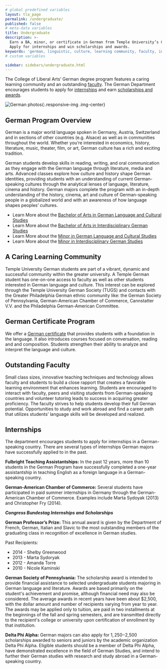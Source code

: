 ```yaml
---
# global predefined variables
layout: tla_page
permalink: /undergraduate/
published: false
# meta-data variables
title: Undergraduate
description: >-
  Earn a BA, minor, or certificate in German from Temple University’s College of Liberal Arts.
  Apply for internships and win scholarships and awards.
keywords: 'german, linguistic, culture, learning community, faculty, internships, scholarships'
# custom variables

sidebar: sidebars/undergraduate.html
---
```

The College of Liberal Arts’ German degree program features a caring learning community and an outstanding [faculty](#outstanding-faculty). The German Department encourages students to apply for [internships](#internships) and earn [scholarships and awards](#congress-bundestag-internships-and-scholarships).

![German photos]({{site.baseurl}}/media/fullGermanProgram.png){:.responsive-img .img-center}
## German Program Overview
German is a major world language spoken in Germany, Austria, Switzerland and in sections of other countries (e.g. Alsace) as well as in communities throughout the world. Whether you’re interested in economics, history, literature, music, theater, film, or art, German culture has a rich and exciting tradition. 

German students develop skills in reading, writing, and oral communication as they engage with the German language through literature, media and arts. Advanced classes explore how culture and history shape German identities, providing students with an understanding of current German-speaking cultures through the analytical lenses of language, literature, cinema and history. German majors complete the program with an in-depth understanding of the history, cinema, art and culture of German-speaking people in a globalized world and with an awareness of how language shapes peoples’ cultures.

- Learn More about the [Bachelor of Arts in German Language and Cultural Studies](https://www.temple.edu/academics/degree-programs/german-language-and-cultural-studies-major-la-glcs-ba)
- Learn More about the [Bachelor of Arts in Interdisciplinary German Studies](https://www.temple.edu/academics/degree-programs/interdisciplinary-german-studies-major-la-igs-ba)
- Learn More about the [Minor in German Language and Cultural Studies](http://bulletin.temple.edu/undergraduate/liberal-arts/german/minor-german-languange-cultural-studies/)
- Learn More about the [Minor in Interdisciplinary German Studies](http://bulletin.temple.edu/undergraduate/liberal-arts/german/minor-interdisciplinary-german-studies/)

## A Caring Learning Community
Temple University German students are part of a vibrant, dynamic and successful community within the greater university. A Temple German student has one-on-one access to faculty as well as other students interested in German language and culture. This interest can be explored through the Temple University German Society (TUGS) and contacts with the Greater Philadelphia German ethnic community like: the German Society of Pennsylvania, German-American Chamber of Commerce, Cannstatter V.V. and the Philadelphia German-American Committee.

## German Certificate Program
We offer a [German certificate](https://www.temple.edu/academics/degree-programs/german-certificate-undergraduate-la-ger-cr2%2B) that provides students with a foundation in the language. It also introduces courses focused on conversation, reading and and composition. Students strengthen their ability to analyze and interpret the language and culture.

## Outstanding Faculty
Small class sizes, innovative teaching techniques and technology allows faculty and students to build a close rapport that creates a favorable learning environment that enhances learning. Students are encouraged to interact with faculty, peers and visiting students from German-speaking countries and volunteer tutoring leads to success in acquiring greater proficiency. The faculty strives to help students develop their full German potential. Opportunities to study and work abroad and find a career path that utilizes students’ language skills will be developed and realized.

## Internships
The department encourages students to apply for internships in a German-speaking country. There are several types of internships German majors have successfully applied to in the past. 

**Fulbright Teaching Assistantships:** In the past 12 years, more than 10 students in the German Program have successfully completed a one-year assistantship in teaching English as a foreign language in a German-speaking country.

**German-American Chamber of Commerce:** Several students have participated in paid summer internships in Germany through the German-American Chamber of Commerce. Examples include Marta Sydoyak (2013) and Christopher Fry (2014).

**_Congress Bundestag Internships and Scholarships_**

**German Professor’s Prize:** This annual award is given by the Department of French, German, Italian and Slavic to the most outstanding members of the graduating class in recognition of excellence in German studies.

Past Recipients:
- 2014 - Shelby Greenwood
- 2013 - Marta Sydoryak
- 2012 - Amanda Torre
- 2010 - Nicole Kaminski

**German Society of Pennsylvania:** The scholarship award is intended to provide financial assistance to selected undergraduate students majoring in German language and literature. Awards are based primarily on the student's achievement and promise, although financial need may also be considered. The average awards in recent years have been about $2,500, with the dollar amount and number of recipients varying from year to year. The awards may be applied only to tuition, are paid in two installments at the beginnings of the fall and spring semesters, and are transmitted directly to the recipient's college or university upon certification of enrollment by that institution.

**Delta Phi Alpha:** German majors can also apply for $1,250-$2,500 scholarships awarded to seniors and juniors by the academic organization Delta Phi Alpha. Eligible students should be a member of Delta Phi Alpha, have demonstrated excellence in the field of German Studies, and intend to further their German studies with research and study abroad in a German-speaking country.
